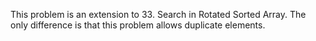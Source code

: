 This problem is an extension to 33. Search in Rotated Sorted Array. The only difference is that this problem allows duplicate elements.
